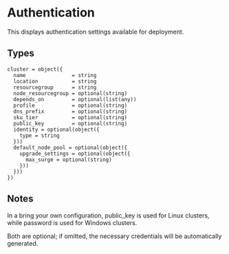 # Authentication

This displays authentication settings available for deployment.

## Types

```hcl
cluster = object({
  name               = string
  location           = string
  resourcegroup      = string
  node_resourcegroup = optional(string)
  depends_on         = optional(list(any))
  profile            = optional(string)
  dns_prefix         = optional(string)
  sku_tier           = optional(string)
  public_key         = optional(string)
  identity = optional(object({
    type = string
  }))
  default_node_pool = optional(object({
    upgrade_settings = optional(object({
      max_surge = optional(string)
    }))
  }))
})
```

## Notes

In a bring your own configuration, public_key is used for Linux clusters, while password is used for Windows clusters.

Both are optional; if omitted, the necessary credentials will be automatically generated.
